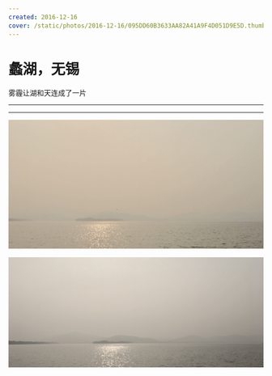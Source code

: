 ```yaml
---
created: 2016-12-16
cover: /static/photos/2016-12-16/095DD60B3633AA82A41A9F4D051D9E5D.thumb.png
---
```


# 蠡湖，无锡

雾霾让湖和天连成了一片

---

---

![](/static/photos/2016-12-16/095DD60B3633AA82A41A9F4D051D9E5D.png)

![](/static/photos/2016-12-16/10711FEC11AEB8370FBE91D6C766F681.png)
